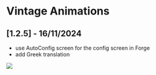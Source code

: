 # Vintage Animations

## [1.2.5] - 16/11/2024

- use AutoConfig screen for the config screen in Forge
- add Greek translation

[![](https://i.imgur.com/l815YIN.png)](https://bisecthosting.com/PixelDream)